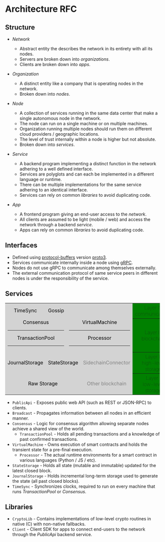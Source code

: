 # Architecture RFC

## Structure

* *Network*
  * Abstract entity the describes the network in its entirety with all its nodes.
  * Servers are broken down into *organizations*.
  * Clients are broken down into *apps*.

* *Organization*
  * A distinct entity like a company that is operating nodes in the network.
  * Broken down into *nodes*.

* *Node*
  * A collection of services running in the same data center that make a single autonomous node in the network.
  * The node can run on a single machine or on multiple machines.
  * Organization running multiple nodes should run them on different cloud providers / geographic locations.
  * The level of trust internally within a node is higher but not absolute.
  * Broken down into *services*.

* *Service*
  * A backend program implementing a distinct function in the network adhering to a well defined interface.
  * Services are polyglots and can each be implemented in a different language or runtime.
  * There can be multiple implementations for the same service adhering to an identical interface.
  * Services can rely on common *libraries* to avoid duplicating code.

* *App*
  * A frontend program giving an end-user access to the *network*.
  * All clients are assumed to be light (mobile / web) and access the network through a backend *service*.
  * Apps can rely on common *libraries* to avoid duplicating code.

## Interfaces

  * Defined using [protocol-buffers](https://developers.google.com/protocol-buffers/docs/overview) version [proto3](https://developers.google.com/protocol-buffers/docs/proto3).
  * Services communicate internally inside a node using [gRPC](https://grpc.io/).
  * Nodes do not use gRPC to communicate among themselves externally.
  * The external communication protocol of same service peers in different nodes is under the responsibility of the service.

## Services
<style>
  table.arch-table {
    width: 100%;
  }
  table.arch-table td{
    width: 16%;
    height: 50px;
    text-align: center;
    background: lightgrey;
    color: black;
  }
  table.arch-table td.not-implemented {
    color: grey;
  }
  table.arch-table th {
    width: 16%;
    borders: none;
    background:green;
    font-weight: 100;
  }

</style>
<table class="arch-table">
  <tr>
    <td>TimeSync</td>
    <td>Gossip</td>
    <td colspan="3"></td>
    <th>Layer IV<br>communications</th>
  </tr>
  <tr>
    <td colspan="2">
      Consensus
      <table class="arch-table">
      <tr>
        <td>TransactionPool</td>
      </tr>
      </table>
    </td>
    <td colspan="3">
      VirtualMachine
      <table class="arch-table">
      <tr>
        <td>Processor</td>
      </tr>
      </table>
    </td>
    <th>Layer III<br>blockchain</th>
  </tr>
  <tr>
    <td>JournalStorage</td>
    <td colspan="3">StateStorage</td>
    <td class="not-implemented">SidechainConnector</td>
    <th>Layer II<br>high-level storage</th>
  </tr>
  <tr>
    <td colspan="4">Raw Storage</td>
    <td class="not-implemented">Other blockchain</td>
    <th>Layer I<br>low-level storage</th>
  </tr>
</table>


  * `PublicApi` - Exposes public web API (such as REST or JSON-RPC) to clients.
  * `Broadcast` - Propagates information between all nodes in an efficient manner.
  * `Consensus` - Logic for consensus algorithm allowing separate nodes achieve a shared view of the world.
    * `TransactionPool` - Holds all pending transactions and a knowledge of past confirmed transactions.
  * `VirtualMachine` - Owns execution of smart contracts and holds the transient state for a pre-final execution.
    * `Processor` - The actual runtime environments for a smart contract in various languages (Python / JS / etc).
  * `StateStorage` - Holds all state (mutable and immutable) updated for the latest closed block.
  * `JournalStorage` - Holds incremental long-term storage used to generate the state (all past closed blocks).
  * `TimeSync` - Synchronizes clocks, required to run on every machine that runs       *TransactionPool* or *Consensus*.

## Libraries

  * `CryptoLib` - Contains implementations of low-level crypto routines in native (C) with non-native fallbacks.
  * `Client` - Client SDK for apps to connect end-users to the network through the *PublicApi* backend service.
